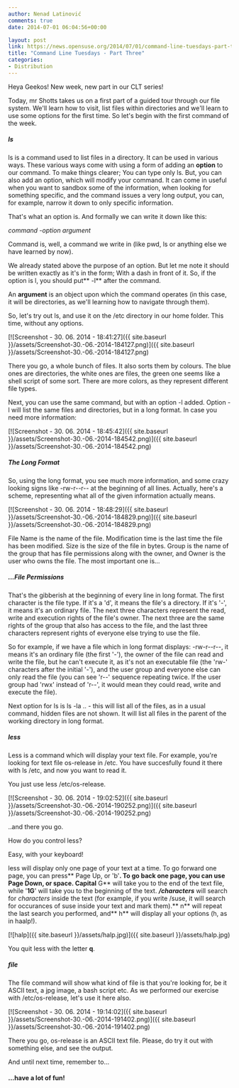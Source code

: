 ```yaml
---
author: Nenad Latinović
comments: true
date: 2014-07-01 06:04:56+00:00

layout: post
link: https://news.opensuse.org/2014/07/01/command-line-tuesdays-part-three/
title: "Command Line Tuesdays - Part Three"
categories:
- Distribution
---
```

Heya Geekos! New week, new part in our CLT series!

Today, mr Shotts takes us on a first part of a guided tour through our file system. We'll learn how to visit, list files within directories and we'll learn to use some options for the first time. So let's begin with the first command of the week.

<!-- more -->


##### ls


ls is a command used to list files in a directory. It can be used in various ways. These various ways come with using a form of adding an **option** to our command. To make things clearer; You can type only ls. But, you can also add an option, which will modify your command. It can come in useful when you want to sandbox some of the information, when looking for something specific, and the command issues a very long output, you can, for example, narrow it down to only specific information.

That's what an option is. And formally we can write it down like this:

_command -option argument_

Command is, well, a command we write in (like pwd, ls or anything else we have learned by now).

We already stated above the purpose of an option. But let me note it should be written exactly as it's in the form; With a dash in front of it. So, if the option is l, you should put** -l** after the command.

An **argument** is an object upon which the command operates (in this case, it will be directories, as we'll learning how to navigate through them).

So, let's try out ls, and use it on the /etc directory in our home folder. This time, without any options.

[![Screenshot - 30. 06. 2014 - 18:41:27]({{ site.baseurl }}/assets/Screenshot-30.-06.-2014-184127.png)]({{ site.baseurl }}/assets/Screenshot-30.-06.-2014-184127.png)

There you go, a whole bunch of files. It also sorts them by colours. The blue ones are directories, the white ones are files, the green one seems like a shell script of some sort. There are more colors, as they represent different file types.

Next, you can use the same command, but with an option -l added. Option -l will list the same files and directories, but in a long format. In case you need more information:

[![Screenshot - 30. 06. 2014 - 18:45:42]({{ site.baseurl }}/assets/Screenshot-30.-06.-2014-184542.png)]({{ site.baseurl }}/assets/Screenshot-30.-06.-2014-184542.png)


##### The Long Format


So, using the long format, you see much more information, and some crazy looking signs like -rw-r--r-- at the beginning of all lines. Actually, here's a scheme, representing what all of the given information actually means.

[![Screenshot - 30. 06. 2014 - 18:48:29]({{ site.baseurl }}/assets/Screenshot-30.-06.-2014-184829.png)]({{ site.baseurl }}/assets/Screenshot-30.-06.-2014-184829.png)

File Name is the name of the file. Modification time is the last time the file has been modified. Size is the size of the file in bytes. Group is the name of the group that has file permissions along with the owner, and Owner is the user who owns the file. The most important one is...


##### ...File Permissions


That's the gibberish at the beginning of every line in long format. The first character is the file type. If it's a 'd', it means the file's a directory. If it's '-', it means it's an ordinary file. The next three characters represent the read, write and execution rights of the file's owner. The next three are the same rights of the group that also has access to the file, and the last three characters represent rights of everyone else trying to use the file.

So for example, if we have a file which in long format displays: -rw-r--r--, it means it's an ordinary file (the first '-'), the owner of the file can read and write the file, but he can't execute it, as it's not an executable file (the 'rw-' characters after the initial '-'), and the user group and everyone else can only read the file (you can see 'r--' sequence repeating twice. If the user group had 'rwx' instead of 'r--', it would mean they could read, write and execute the file).

Next option for ls is ls -la .. - this will list all of the files, as in a usual command, hidden files are not shown. It will list all files in the parent of the working directory in long format.


##### less


Less is a command which will display your text file. For example, you're looking for text file os-release in /etc. You have succesfully found it there with ls /etc, and now you want to read it.

You just use less /etc/os-release.

[![Screenshot - 30. 06. 2014 - 19:02:52]({{ site.baseurl }}/assets/Screenshot-30.-06.-2014-190252.png)]({{ site.baseurl }}/assets/Screenshot-30.-06.-2014-190252.png)

..and there you go.

How do you control less?

Easy, with your keyboard!

less will display only one page of your text at a time. To go forward one page, you can press** Page Up, or 'b'**. To go back one page, you can use **Page Down, or space**. Capital** G** will take you to the end of the text file, while '**1G**' will take you to the beginning of the text. **_/characters_** will search for _characters_ inside the text (for example, if you write /suse, it will search for occurances of suse inside your text and mark them).** n** will repeat the last search you performed, and** h** will display all your options (h, as in haalp!).

[![halp]({{ site.baseurl }}/assets/halp.jpg)]({{ site.baseurl }}/assets/halp.jpg)

You quit less with the letter **q**.


##### file


The file command will show what kind of file is that you're looking for, be it ASCII text, a jpg image, a bash script etc. As we performed our exercise with /etc/os-release, let's use it here also.

[![Screenshot - 30. 06. 2014 - 19:14:02]({{ site.baseurl }}/assets/Screenshot-30.-06.-2014-191402.png)]({{ site.baseurl }}/assets/Screenshot-30.-06.-2014-191402.png)

There you go, os-release is an ASCII text file. Please, do try it out with something else, and see the output.

And until next time, remember to...




#### ...have a lot of fun!




		
